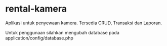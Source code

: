 # rental-kamera
 Aplikasi untuk penyewaan kamera. Tersedia CRUD, Transaksi dan Laporan.

Untuk penggunaan silahkan mengubah database pada application/config/database.php

